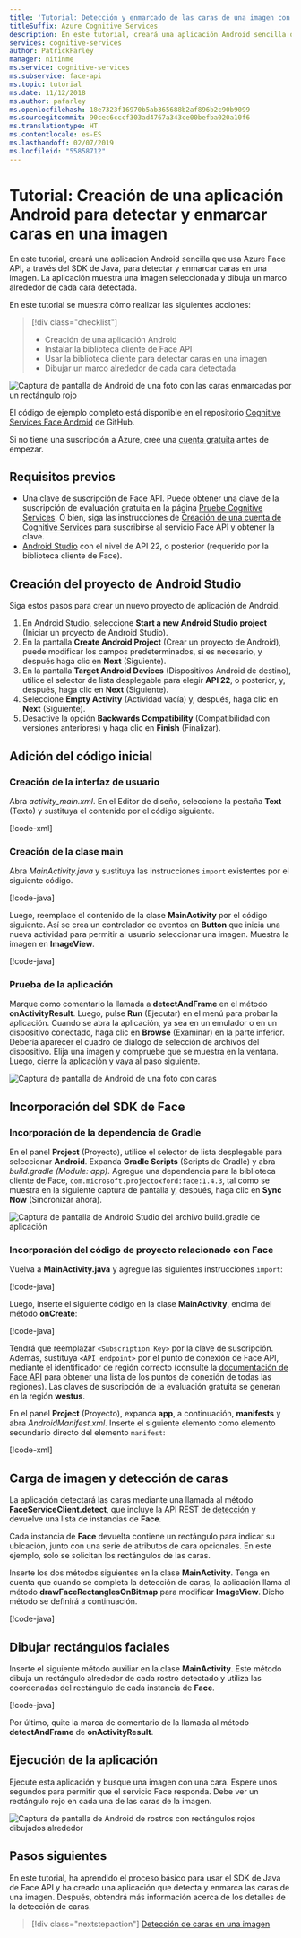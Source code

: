 ```yaml
---
title: 'Tutorial: Detección y enmarcado de las caras de una imagen con Android SDK'
titleSuffix: Azure Cognitive Services
description: En este tutorial, creará una aplicación Android sencilla que usa Face API para detectar y enmarcar caras en una imagen.
services: cognitive-services
author: PatrickFarley
manager: nitinme
ms.service: cognitive-services
ms.subservice: face-api
ms.topic: tutorial
ms.date: 11/12/2018
ms.author: pafarley
ms.openlocfilehash: 18e7323f16970b5ab365688b2af896b2c90b9099
ms.sourcegitcommit: 90cec6cccf303ad4767a343ce00befba020a10f6
ms.translationtype: HT
ms.contentlocale: es-ES
ms.lasthandoff: 02/07/2019
ms.locfileid: "55858712"
---
```

# <a name="tutorial-create-an-android-app-to-detect-and-frame-faces-in-an-image"></a>Tutorial: Creación de una aplicación Android para detectar y enmarcar caras en una imagen

En este tutorial, creará una aplicación Android sencilla que usa Azure Face API, a través del SDK de Java, para detectar y enmarcar caras en una imagen. La aplicación muestra una imagen seleccionada y dibuja un marco alrededor de cada cara detectada.

En este tutorial se muestra cómo realizar las siguientes acciones:

> [!div class="checklist"]
> - Creación de una aplicación Android
> - Instalar la biblioteca cliente de Face API
> - Usar la biblioteca cliente para detectar caras en una imagen
> - Dibujar un marco alrededor de cada cara detectada

![Captura de pantalla de Android de una foto con las caras enmarcadas por un rectángulo rojo](../Images/android_getstarted2.1.PNG)

El código de ejemplo completo está disponible en el repositorio [Cognitive Services Face Android](https://github.com/Azure-Samples/cognitive-services-face-android-sample) de GitHub.

Si no tiene una suscripción a Azure, cree una [cuenta gratuita](https://azure.microsoft.com/free/) antes de empezar. 

## <a name="prerequisites"></a>Requisitos previos

- Una clave de suscripción de Face API. Puede obtener una clave de la suscripción de evaluación gratuita en la página [Pruebe Cognitive Services](https://azure.microsoft.com/try/cognitive-services/?api=face-api). O bien, siga las instrucciones de [Creación de una cuenta de Cognitive Services](https://docs.microsoft.com/azure/cognitive-services/cognitive-services-apis-create-account) para suscribirse al servicio Face API y obtener la clave.
- [Android Studio](https://developer.android.com/studio/) con el nivel de API 22, o posterior (requerido por la biblioteca cliente de Face).

## <a name="create-the-android-studio-project"></a>Creación del proyecto de Android Studio

Siga estos pasos para crear un nuevo proyecto de aplicación de Android.

1. En Android Studio, seleccione **Start a new Android Studio project** (Iniciar un proyecto de Android Studio).
1. En la pantalla **Create Android Project** (Crear un proyecto de Android), puede modificar los campos predeterminados, si es necesario, y después haga clic en **Next** (Siguiente).
1. En la pantalla **Target Android Devices** (Dispositivos Android de destino), utilice el selector de lista desplegable para elegir **API 22**, o posterior, y, después, haga clic en **Next** (Siguiente).
1. Seleccione **Empty Activity** (Actividad vacía) y, después, haga clic en **Next** (Siguiente).
1. Desactive la opción **Backwards Compatibility** (Compatibilidad con versiones anteriores) y haga clic en **Finish** (Finalizar).

## <a name="add-the-initial-code"></a>Adición del código inicial

### <a name="create-the-ui"></a>Creación de la interfaz de usuario

Abra *activity_main.xml*. En el Editor de diseño, seleccione la pestaña **Text** (Texto) y sustituya el contenido por el código siguiente.

[!code-xml[](~/cognitive-services-face-android-detect/FaceTutorial/app/src/main/res/layout/activity_main.xml?range=1-18)]

### <a name="create-the-main-class"></a>Creación de la clase main

Abra *MainActivity.java* y sustituya las instrucciones `import` existentes por el siguiente código.

[!code-java[](~/cognitive-services-face-android-detect/FaceTutorial/app/src/main/java/com/contoso/facetutorial/MainActivity.java?range=3-11)]

Luego, reemplace el contenido de la clase **MainActivity** por el código siguiente. Así se crea un controlador de eventos en **Button** que inicia una nueva actividad para permitir al usuario seleccionar una imagen. Muestra la imagen en **ImageView**.

[!code-java[](~/cognitive-services-face-android-detect/FaceTutorial/app/src/main/java/com/contoso/facetutorial/MainActivity.java?range=29-68)]

### <a name="try-the-app"></a>Prueba de la aplicación

Marque como comentario la llamada a **detectAndFrame** en el método **onActivityResult**. Luego, pulse **Run** (Ejecutar) en el menú para probar la aplicación. Cuando se abra la aplicación, ya sea en un emulador o en un dispositivo conectado, haga clic en **Browse** (Examinar) en la parte inferior. Debería aparecer el cuadro de diálogo de selección de archivos del dispositivo. Elija una imagen y compruebe que se muestra en la ventana. Luego, cierre la aplicación y vaya al paso siguiente.

![Captura de pantalla de Android de una foto con caras](../Images/android_getstarted1.1.PNG)

## <a name="add-the-face-sdk"></a>Incorporación del SDK de Face

### <a name="add-the-gradle-dependency"></a>Incorporación de la dependencia de Gradle

En el panel **Project** (Proyecto), utilice el selector de lista desplegable para seleccionar **Android**. Expanda **Gradle Scripts** (Scripts de Gradle) y abra *build.gradle (Module: app)*. Agregue una dependencia para la biblioteca cliente de Face, `com.microsoft.projectoxford:face:1.4.3`, tal como se muestra en la siguiente captura de pantalla y, después, haga clic en **Sync Now** (Sincronizar ahora).

![Captura de pantalla de Android Studio del archivo build.gradle de aplicación](../Images/face-tut-java-gradle.png)

### <a name="add-the-face-related-project-code"></a>Incorporación del código de proyecto relacionado con Face

Vuelva a **MainActivity.java** y agregue las siguientes instrucciones `import`:

[!code-java[](~/cognitive-services-face-android-detect/FaceTutorial/app/src/main/java/com/contoso/facetutorial/MainActivity.java?range=13-14)]

Luego, inserte el siguiente código en la clase **MainActivity**, encima del método **onCreate**:

[!code-java[](~/cognitive-services-face-android-detect/FaceTutorial/app/src/main/java/com/contoso/facetutorial/MainActivity.java?range=17-27)]

Tendrá que reemplazar `<Subscription Key>` por la clave de suscripción. Además, sustituya `<API endpoint>` por el punto de conexión de Face API, mediante el identificador de región correcto (consulte la [documentación de Face API](https://westus.dev.cognitive.microsoft.com/docs/services/563879b61984550e40cbbe8d/operations/563879b61984550f30395236) para obtener una lista de los puntos de conexión de todas las regiones). Las claves de suscripción de la evaluación gratuita se generan en la región **westus**.

En el panel **Project** (Proyecto), expanda **app**, a continuación, **manifests** y abra *AndroidManifest.xml*. Inserte el siguiente elemento como elemento secundario directo del elemento `manifest`:

[!code-xml[](~/cognitive-services-face-android-detect/FaceTutorial/app/src/main/AndroidManifest.xml?range=5)]

## <a name="upload-image-and-detect-faces"></a>Carga de imagen y detección de caras

La aplicación detectará las caras mediante una llamada al método **FaceServiceClient.detect**, que incluye la API REST de [detección](https://westus.dev.cognitive.microsoft.com/docs/services/563879b61984550e40cbbe8d/operations/563879b61984550f30395236) y devuelve una lista de instancias de **Face**.

Cada instancia de **Face** devuelta contiene un rectángulo para indicar su ubicación, junto con una serie de atributos de cara opcionales. En este ejemplo, solo se solicitan los rectángulos de las caras.

Inserte los dos métodos siguientes en la clase **MainActivity**. Tenga en cuenta que cuando se completa la detección de caras, la aplicación llama al método **drawFaceRectanglesOnBitmap** para modificar **ImageView**. Dicho método se definirá a continuación.

[!code-java[](~/cognitive-services-face-android-detect/FaceTutorial/app/src/main/java/com/contoso/facetutorial/MainActivity.java?range=70-150)]

## <a name="draw-face-rectangles"></a>Dibujar rectángulos faciales

Inserte el siguiente método auxiliar en la clase **MainActivity**. Este método dibuja un rectángulo alrededor de cada rostro detectado y utiliza las coordenadas del rectángulo de cada instancia de **Face**.

[!code-java[](~/cognitive-services-face-android-detect/FaceTutorial/app/src/main/java/com/contoso/facetutorial/MainActivity.java?range=152-173)]

Por último, quite la marca de comentario de la llamada al método **detectAndFrame** de **onActivityResult**.

## <a name="run-the-app"></a>Ejecución de la aplicación

Ejecute esta aplicación y busque una imagen con una cara. Espere unos segundos para permitir que el servicio Face responda. Debe ver un rectángulo rojo en cada una de las caras de la imagen.

![Captura de pantalla de Android de rostros con rectángulos rojos dibujados alrededor](../Images/android_getstarted2.1.PNG)

## <a name="next-steps"></a>Pasos siguientes

En este tutorial, ha aprendido el proceso básico para usar el SDK de Java de Face API y ha creado una aplicación que detecta y enmarca las caras de una imagen. Después, obtendrá más información acerca de los detalles de la detección de caras.

> [!div class="nextstepaction"]
> [Detección de caras en una imagen](../Face-API-How-to-Topics/HowtoDetectFacesinImage.md)
